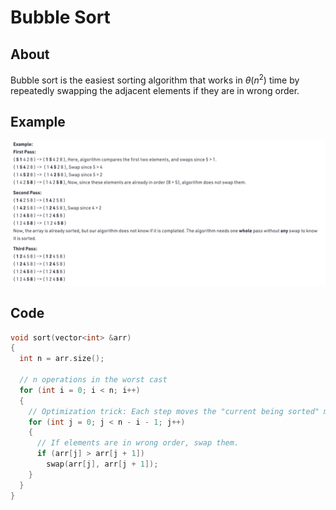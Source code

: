 # Bubble Sort

## About

Bubble sort is the easiest sorting algorithm that works in $\theta(n^2)$ time by repeatedly swapping the adjacent elements if they are in wrong order.

## Example

![Image](ex.png)

## Code

```cpp
void sort(vector<int> &arr)
{
  int n = arr.size();

  // n operations in the worst cast
  for (int i = 0; i < n; i++)
  {
    // Optimization trick: Each step moves the "current being sorted" maximum element to the correct position in the back. Because of this, we only need to check up to n - i - 1.
    for (int j = 0; j < n - i - 1; j++)
    {
      // If elements are in wrong order, swap them.
      if (arr[j] > arr[j + 1])
        swap(arr[j], arr[j + 1]);
    }
  }
}
```
